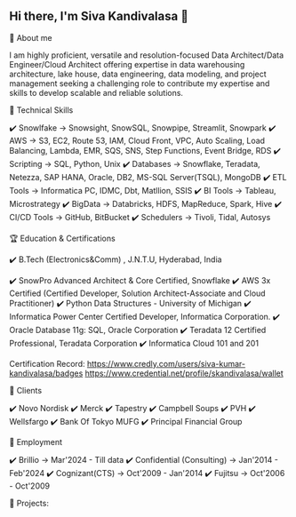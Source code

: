 ## Hi there, I'm Siva Kandivalasa 👋 

🚀 About me

I am highly proficient, versatile and resolution-focused Data Architect/Data Engineer/Cloud Architect offering expertise in data warehousing architecture, lake house, data engineering, data modeling, and project management seeking a challenging role to contribute my expertise and skills to develop scalable and reliable solutions.

📌 Technical Skills

✔️ Snowlfake       ->  Snowsight, SnowSQL, Snowpipe, Streamlit, Snowpark
✔️ AWS             ->  S3, EC2, Route 53, IAM, Cloud Front, VPC, Auto Scaling, Load Balancing, Lambda, EMR, SQS, SNS, Step Functions, Event Bridge, RDS
✔️ Scripting       ->  SQL, Python, Unix
✔️ Databases       ->  Snowflake, Teradata, Netezza, SAP HANA, Oracle, DB2, MS-SQL Server(TSQL), MongoDB
✔️ ETL Tools       ->  Informatica PC, IDMC, Dbt, Matllion, SSIS
✔️ BI Tools        ->  Tableau, Microstrategy
✔️ BigData         ->  Databricks, HDFS, MapReduce, Spark, Hive
✔️ CI/CD Tools     ->  GitHub, BitBucket
✔️ Schedulers      ->  Tivoli, Tidal, Autosys

🏆 Education & Certifications

✔️ B.Tech (Electronics&Comm) , J.N.T.U, Hyderabad, India

✔️ SnowPro Advanced Architect & Core Certified, Snowflake
✔️ AWS 3x Certified (Certified Developer, Solution Architect-Associate and Cloud Practitioner)
✔️ Python Data Structures - University of Michigan
✔️ Informatica Power Center Certified Developer, Informatica Corporation.
✔️ Oracle Database 11g: SQL, Oracle Corporation
✔️ Teradata 12 Certified Professional, Teradata Corporation
✔️ Informatica Cloud 101 and 201

Certification Record: https://www.credly.com/users/siva-kumar-kandivalasa/badges
                      https://www.credential.net/profile/skandivalasa/wallet

📌 Clients

✔️ Novo Nordisk
✔️ Merck
✔️ Tapestry
✔️ Campbell Soups
✔️ PVH
✔️ Wellsfargo
✔️ Bank Of Tokyo MUFG
✔️ Principal Financial Group

📌 Employment

✔️ Brillio                        -> Mar'2024 - Till data
✔️ Confidential (Consulting)      -> Jan'2014 - Feb'2024
✔️ Cognizant(CTS)                 -> Oct'2009 - Jan'2014
✔️ Fujitsu                        -> Oct'2006 - Oct'2009

📌 Projects:






<!--
**kshivaetl/kshivaetl** is a ✨ _special_ ✨ repository because its `README.md` (this file) appears on your GitHub profile.

Here are some ideas to get you started:

- 🔭 I’m currently working on ...
- 🌱 I’m currently learning ...
- 👯 I’m looking to collaborate on ...
- 🤔 I’m looking for help with ...
- 💬 Ask me about ...
- 📫 How to reach me: ...
- 😄 Pronouns: ...
- ⚡ Fun fact: ...
-->
